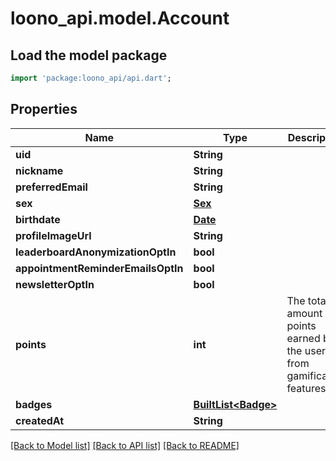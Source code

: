 # loono_api.model.Account

## Load the model package
```dart
import 'package:loono_api/api.dart';
```

## Properties
Name | Type | Description | Notes
------------ | ------------- | ------------- | -------------
**uid** | **String** |  | 
**nickname** | **String** |  | 
**preferredEmail** | **String** |  | 
**sex** | [**Sex**](Sex.md) |  | 
**birthdate** | [**Date**](Date.md) |  | 
**profileImageUrl** | **String** |  | [optional] 
**leaderboardAnonymizationOptIn** | **bool** |  | 
**appointmentReminderEmailsOptIn** | **bool** |  | 
**newsletterOptIn** | **bool** |  | 
**points** | **int** | The total amount of points earned by the user from gamification features. | 
**badges** | [**BuiltList&lt;Badge&gt;**](Badge.md) |  | 
**createdAt** | **String** |  | 

[[Back to Model list]](../README.md#documentation-for-models) [[Back to API list]](../README.md#documentation-for-api-endpoints) [[Back to README]](../README.md)


